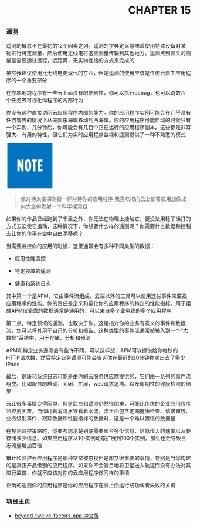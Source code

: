 # <p align="right">CHAPTER 15</p>
### 遥测

遥测的概念不在最初的12个因素之列。遥测的字典定义意味着使用特殊设备对某物进行特定测量，然后使用无线电将这些测量传输到其他地方。遥测点到源头的测量是需要通过远程，远距离，无实物连接的方式来完成的

虽然我建议使用比无线电更现代的东西，但是遥测的使用应该是任何云原生应用程序的一个重要部分

在你本地跑程序有一些云上面没有的便利性，你可以执行debug，也可以跑数百个任务去可视化你程序的内部行为

你没有这种直接访问云应用程序内部的能力。你的应用程序实例可能会在几乎没有任何警告的情况下从美国东海岸移动到西海岸。你的应用程序可能启动的时候只有一个实例，几分钟后，你可能会有几百个正在运行的应用程序副本。这些都是非常强大、有用的特性，但它们为实时应用程序监视和遥测提供了一种不熟悉的模式

![](assets/markdown-img-paste-20210218172455574.png)
> 像对待太空探测器一样对待你的应用程序
> 我喜欢把向云上部署应用想像成向太空中发射一个科学探测器

如果你的作品已经跑到了千里之外，你无法在物理上接触它，更没法用锤子捶打的方式去迫使它运动，这种情况下，你想要什么样的遥测呢？你需要什么数据和控制去让你的作平在空中自由漂移呢？

当需要监控你的应用的时候，这里通常会有多种不同类型的数据：

* 应用性能监控

* 特定领域的遥测

* 健康和系统日志


其中第一个是APM，它由事件流组成，云端以外的工具可以使用这些事件来监视应用程序的性能。你的责任是定义和量化你的应用程序的特定的性能指标。用于组成APM仪表盘的数据通常是通用的，可以来自多个业务线的多个应用程序

第二点，特定领域的遥测，也取决于你。这是指对你的业务有意义的事件和数据流，您可以将其用于自己的分析和报告。这种类型的事件流通常被输入到一个“大数据”系统中，用于存储、分析和预测

APM和特定业务遥测会有些许不同，可以这样想：APM可以提供给你每秒的HTTP请求数，然后特定业务遥测可能会告诉你在最近的20分钟你卖出去了多少iPads

最后，健康和系统日志可能是由你的云服务供应商提供的，它们由一系列的事件流组成。比如服务的启动，关闭，扩展，web请求追溯。以及周期性的健康检测的结果

云让很多事情变得简单，但是监控和遥测仍然很困难，可能比传统的企业应用程序监控更困难。当你盯着消防水管看着水流，流里面包含定期健康检查、请求审核、业务级别事件、跟踪数据和性能指标的数据时，这是一个难以置信的数据量

在规划监控策略时，你要考虑清楚到底需要聚合多少信息、信息传入的速率以及要存储多少信息。如果应用程序从1个实例动态扩展到100个实例，那么也会导致日志流量增加百倍

审计和监控云应用程序是那种常常被忽视但是却又很重要的事情，特别是当你构建的是真正产品级别的应用程序。如果你不会盲目地将卫星送入轨道而没有办法对其进行监控，你就不应该对你的云应用程序做同样的事情

正确的遥测你的应用程序是你的应用程序在云上面运行成功或者失败的关键

### 项目主页
* [beyond-twelve-factors-app 中文版](../README.md)
